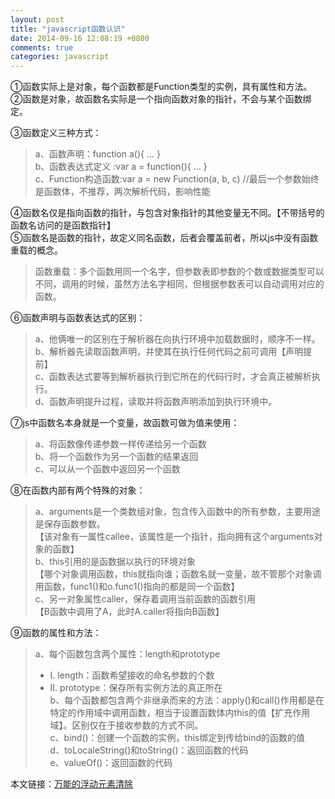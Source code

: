 ```yaml
---
layout: post
title: "javascript函数认识"
date: 2014-09-16 12:08:19 +0800
comments: true
categories: javascript
---
```


①函数实际上是对象，每个函数都是Function类型的实例，具有属性和方法。  
②函数是对象，故函数名实际是一个指向函数对象的指针，不会与某个函数绑定。  

③函数定义三种方式：  
>	a、函数声明：function a(){ ... }  
>	b、函数表达式定义 :var a = function(){ ... }  
>	c、Function构造函数:var a = new Function(a, b, c) //最后一个参数始终是函数体，不推荐，两次解析代码，影响性能  

④函数名仅是指向函数的指针，与包含对象指针的其他变量无不同。【不带括号的函数名访问的是函数指针】  
⑤函数名是函数的指针，故定义同名函数，后者会覆盖前者，所以js中没有函数重载的概念。  
>    函数重载：多个函数用同一个名字，但参数表即参数的个数或数据类型可以不同，调用的时候，虽然方法名字相同，但根据参数表可以自动调用对应的函数。  

⑥函数声明与函数表达式的区别：  
>	a、他俩唯一的区别在于解析器在向执行环境中加载数据时，顺序不一样。  
>	b、解析器先读取函数声明，并使其在执行任何代码之前可调用【声明提前】  
>	c、函数表达式要等到解析器执行到它所在的代码行时，才会真正被解析执行。  
>	d、函数声明提升过程，读取并将函数声明添加到执行环境中。  

⑦js中函数名本身就是一个变量，故函数可做为值来使用：  
>	a、将函数像传递参数一样传递给另一个函数  
>	b、将一个函数作为另一个函数的结果返回  
>	c、可以从一个函数中返回另一个函数  

⑧在函数内部有两个特殊的对象：  
>	a、arguments是一个类数组对象，包含传入函数中的所有参数，主要用途是保存函数参数。  
【该对象有一属性callee，该属性是一个指针，指向拥有这个arguments对象的函数】  
>	b、this引用的是函数据以执行的环境对象  
【哪个对象调用函数，this就指向谁；函数名就一变量，故不管那个对象调用函数，func1()和o.func1()指向的都是同一个函数】  
>	c、另一对象属性caller，保存着调用当前函数的函数引用  
【B函数中调用了A，此时A.caller将指向B函数】 

⑨函数的属性和方法：  
>	a、每个函数包含两个属性：length和prototype  
>	*	Ⅰ. length：函数希望接收的命名参数的个数  
>	*	Ⅱ. prototype：保存所有实例方法的真正所在  
>	b、每个函数都包含两个非继承而来的方法：apply()和call()作用都是在特定的作用域中调用函数，相当于设置函数体内this的值【扩充作用域】。区别仅在于接收参数的方式不同。  
>	c、bind()：创建一个函数的实例，this绑定到传给bind的函数的值  
>	d、toLocaleString()和toString()：返回函数的代码  
>	e、valueOf()：返回函数的代码  


本文链接：[万能的浮动元素清除](http://mirrur.github.io/blog/2014/09/16/javascripthan-shu-ren-shi/)
